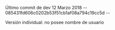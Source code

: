 Último commit de dev 12 Marzo 2018
-- 085431fd606c0202b53f51cb1af08a794c19cc5d --

Versión individual: no posee nombre de usuario